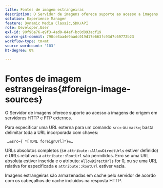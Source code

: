 ```yaml
---
title: Fontes de imagem estrangeiras
description: O Servidor de imagens oferece suporte ao acesso a imagens de origem em servidores HTTP e FTP externos.
solution: Experience Manager
feature: Dynamic Media Classic,SDK/API
role: Developer,User
exl-id: 90f96a76-e9f3-4ad0-84af-bc0d093acf19
source-git-commit: 790ce3aa4e9aadc019d17e663fc93d7c69772b23
workflow-type: tm+mt
source-wordcount: '103'
ht-degree: 0%

---
```


# Fontes de imagem estrangeiras{#foreign-image-sources}

O Servidor de imagens oferece suporte ao acesso a imagens de origem em servidores HTTP e FTP externos.

Para especificar uma URL externa para um comando `src=` ou `mask=`; basta delimitar toda a URL incorporada com chaves:

` …&src={ *[!DNL foreignUrl]*}&…`

URLs absolutos completos (se `attribute::AllowDirectUrls` estiver definido) e URLs relativos a `attribute::RootUrl` são permitidos. Erro se uma URL absoluta estiver inserida e o atributo: `AllowDirectUrls` for 0, ou se uma URL relativa for especificada e `attribute::RootUrl` estiver vazia.

Imagens estrangeiras são armazenadas em cache pelo servidor de acordo com os cabeçalhos de cache incluídos na resposta HTTP.
